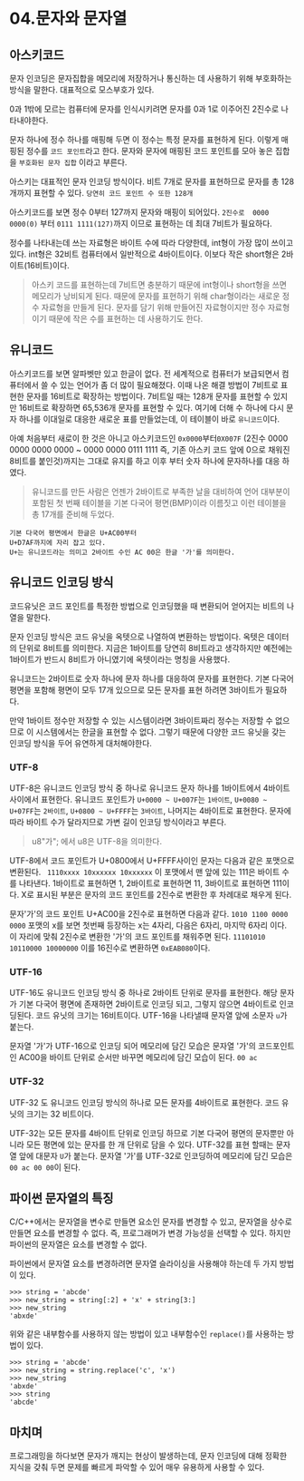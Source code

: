 # 04.문자와 문자열

## 아스키코드
문자 인코딩은 문자집합을 메모리에 저장하거나 통신하는 데 사용하기 위해 부호화하는 방식을 말한다. 대표적으로 모스부호가 있다.

0과 1밖에 모르는 컴퓨터에 문자를 인식시키려면 문자를 0과 1로 이주어진 2진수로 나타내야한다.

문자 하나에 정수 하나를 매핑해 두면 이 정수는 특정 문자를 표현하게 된다. 이렇게 매핑된 정수를 `코드 포인트`라고 한다. 문자와 문자에 매핑된 코드 포인트를 모아 놓은 집합을 `부호화된 문자 집합` 이라고 부른다.

아스키는 대표적인 문자 인코딩 방식이다. 비트 7개로 문자를 표현하므로 문자를 총 128개까지 표현할 수 있다. `당연히 코드 포인트 수 또한 128개` 

아스키코드를 보면 정수 0부터 127까지 문자와 매핑이 되어있다. `2진수로  0000 0000(0)` 부터 `0111 1111(127)`까지 이므로 표현하는 데 최대 7비트가 필요하다.

정수를 나타내는데 쓰는 자료형은 바이트 수에 따라 다양한데, int형이 가장 많이 쓰이고 있다. int형은 32비트 컴퓨터에서 일반적으로 4바이트이다. 이보다 작은 short형은 2바이트(16비트)이다. 
> 아스키 코드를 표현하는데 7비트면 충분하기 때문에 int형이나 short형을 쓰면 메모리가 낭비되게 된다. 때문에 문자를 표현하기 위해 char형이라는 새로운 정수 자료형을 만들게 된다. 문자를 담기 위해 만들어진 자료형이지만 정수 자료형이기 때문에 작은 수를 표현하는 데 사용하기도 한다.

## 유니코드
아스키코드를 보면 알파벳만 있고 한글이 없다. 전 세계적으로 컴퓨터가 보급되면서 컴퓨터에서 쓸 수 있는 언어가 좀 더 많이 필요해졌다. 이때 나온 해결 방법이 7비트로 표현한 문자를 16비트로 확장하는 방법이다. 7비트일 때는 128개 문자를 표현할 수 있지만 16비트로 확장하면 65,536개 문자를 표현할 수 있다. 여기에 더해 수 하나에 다시 문자 하나를 이대일로 대응한 새로운 표를 만들었는데, 이 테이블이 바로 `유니코드`이다.

아예 처음부터 새로이 한 것은 아니고 아스키코드인 `0x0000`부터`0X007F` (2진수 0000 0000 0000 0000 ~ 0000 0000 0111 1111 즉, 기존 아스키 코드 앞에 0으로 채워진 8비트를 붙인것)까지는 그대로 유지를 하고 이후 부터 숫자 하나에 문자하나를 대응 하였다. 
> 유니코드를 만든 사람은 언젠가 2바이트로 부족한 날을 대비하여 언어 대부분이 포함된 첫 번째 테이블을 기본 다국어 평면(BMP)이라 이름짓고 이런 테이블을 총 17개를 준비해 두었다.

```
기본 다국어 평면에서 한글은 U+AC00부터 
U+D7AF까지에 자리 잡고 있다.
U+는 유니코드라는 의미고 2바이트 수인 AC 00은 한글 '가'를 의미한다.

```

## 유니코드 인코딩 방식

코드유닛은 코드 포인트를 특정한 방법으로 인코딩했을 때 변환되어 얻어지는 비트의 나열을 말한다. 

문자 인코딩 방식은 코드 유닛을 옥텟으로 나열하여 변환하는 방법이다. 옥텟은 데이터의 단위로 8비트를 의미한다. 지금은 1바이트를 당연히 8비트라고 생각하지만 예전에는 1바이트가 반드시 8비트가 아니였기에 옥텟이라는 명칭을 사용했다.

유니코드는 2바이트로 숫자 하나에 문자 하나를 대응하여 문자를 표현한다. 기본 다국어 평면을 포함해 평면이 모두 17개 있으므로 모든 문자를 표현 하려면 3바이트가 필요하다. 

만약 1바이트 정수만 저장할 수 있는 시스템이라면 3바이트짜리 정수는 저장할 수 없으므로 이 시스템에서는 한글을 표현할 수 없다. 그렇기 때문에 다양한 코드 유닛을 갖는 인코딩 방식을 두어 유연하게 대처해야한다. 

### UTF-8
UTF-8은 유니코드 인코딩 방식 중 하나로 유니코드 문자 하나를 1바이트에서 4바이트 사이에서 표현한다. 유니코드 포인트가 `U+0000 ~ U+007F`는 `1바이트`, `U+0080 ~ U+07FF`는 `2바이트`, `U+0800 ~ U+FFFF`는 `3바이트`, 나머지는 4바이트로 표현한다. 문자에 따라 바이트 수가 달라지므로 가변 길이 인코딩 방식이라고 부른다.
> u8"가"; 에서 u8은 UTF-8을 의미한다.

UTF-8에서 코드 포인트가 U+0800에서 U+FFFF사이인 문자는 다음과 같은 포맷으로 변환된다. ` 1110xxxx 10xxxxxx 10xxxxxx`
이 포맷에서 맨 앞에 있는 111은 바이트 수를 나타낸다. 1바이트로 표현하면 1, 2바이트로 표현하면 11, 3바이트로 표현하면 111이다. X로 표시된 부분은 문자의 코드 포인트를 2진수로 변환한 후 차례대로 채우게 된다.

문자'가'의 코드 포인트 U+AC00을 2진수로 표현하면 다음과 같다. 
`1010 1100 0000 0000`
포맷의 x를 보면 첫번째 등장하는 x는 4자리, 다음은 6자리, 마지막 6자리 이다. 이 자리에 맞춰 2진수로 변환한 '가'의 코드 포인트를 채워주면 된다.
`11101010 10110000 10000000` 
이를 16진수로 변환하면 `0xEAB080`이다.

### UTF-16
UTF-16도 유니코드 인코딩 방식 중 하나로 2바이트 단위로 문자를 표현한다. 해당 문자가 기본 다국어 평면에 존재하면 2바이트로 인코딩 되고, 그렇지 않으면 4바이트로 인코딩된다. 코드 유닛의 크기는 16비트이다. UTF-16을 나타낼때 문자열 앞에 소문자 `u`가 붙는다.

문자열 '가'가 UTF-16으로 인코딩 되어 메모리에 담긴 모습은 문자열 '가'의 코드포인트인 AC00을 바이트 단위로 순서만 바꾸면 메모리에 담긴 모습이 된다. `00 ac`

### UTF-32
UTF-32	도 유니코드 인코딩 방식의 하나로 모든 문자를 4바이트로 표현한다. 코드 유닛의 크기는 32 비트이다.

UTF-32는 모든 문자를 4바이트 단위로 인코딩 하므로 기본 다국어 평면의 문자뿐만 아니라 모든 평면에 있는 문자를 한 개 단위로 담을 수 있다. UTF-32를 표현 할때는 문자열 앞에 대문자 `U`가 붙는다. 문자열 '가'를 UTF-32로 인코딩하여 메모리에 담긴 모습은 `00 ac 00 00`이 된다.


## 파이썬 문자열의 특징
C/C++에서는 문자열을 변수로 만들면 요소인 문자를 변경할 수 있고, 문자열을 상수로 만들면 요소를 변경할 수 없다. 즉, 프로그래머가 변경 가능성을 선택할 수 있다. 하지만 파이썬의 문자열은 요소를 변경할 수 없다.

파이썬에서 문자열 요소를 변경하려면 문자열 슬라이싱을 사용해야 하는데 두 가지 방법이 있다. 

```
>>> string = 'abcde'
>>> new_string = string[:2] + 'x' + string[3:]
>>> new_string
'abxde'
```
위와 같은 내부함수를 사용하지 않는 방법이 있고 내부함수인 `replace()`를 사용하는 방법이 있다.

```
>>> string = 'abcde'
>>> new_string = string.replace('c', 'x')
>>> new_string
'abxde'
>>> string
'abcde'
```


## 마치며

프로그래밍을 하다보면 문자가 깨지는 현상이 발생하는데, 문자 인코딩에 대해 정확한 지식을 갖춰 두면 문제를 빠르게 파악할 수 있어 매우 유용하게 사용할 수 있다.


